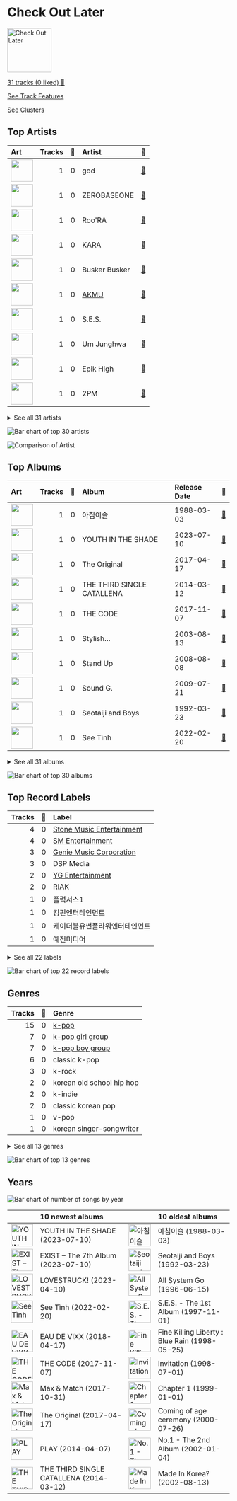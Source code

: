 # Check Out Later


<img src="https://mosaic.scdn.co/640/ab67616d0000b27312062f95939fd4de9def44e7ab67616d0000b2734e706601de092d99b130e05aab67616d0000b2737657059390a7871c158fd966ab67616d0000b27378551e802bd7b81d7af67dfb" alt="Check Out Later" width="100" />

[31 tracks (0 liked) 🔗](https://open.spotify.com/playlist/2FgMW8NMJOZgvHtvDOWBCe)

[See Track Features](audio_features.md)

[See Clusters](clusters/overview.md)

## Top Artists

| Art | Tracks | 💚 | Artist | 🔗 |
|:---|---:|---:|:---|:---|
| <img src="https://i.scdn.co/image/ab67616d0000b27356bebd2f3124167432857467" alt="" width="50" /> | 1 | 0 | god | [🔗](https://open.spotify.com/artist/7h3uRR9CdZGjnAY9stn0es) |
| <img src="https://i.scdn.co/image/ab6761610000e5eb104a945056fc7598ef7f5b2d" alt="" width="50" /> | 1 | 0 | ZEROBASEONE | [🔗](https://open.spotify.com/artist/7cjg7EkeZy3OI5o9Qthc6n) |
| <img src="https://i.scdn.co/image/ab67616d0000b2738b1cbf8fbe1a0b673990e984" alt="" width="50" /> | 1 | 0 | Roo'RA | [🔗](https://open.spotify.com/artist/7bb3cdFh1kkHdopjeJRgca) |
| <img src="https://i.scdn.co/image/ab6761610000e5eb05b57a10802bacfdfb26afa0" alt="" width="50" /> | 1 | 0 | KARA | [🔗](https://open.spotify.com/artist/7aZ221EQfonNG2lO9Hh192) |
| <img src="https://i.scdn.co/image/ab6761610000e5eb354f59f3c926ef815f9af7ff" alt="" width="50" /> | 1 | 0 | Busker Busker | [🔗](https://open.spotify.com/artist/6jgrgDBt1SbtNbc25sLaTH) |
| <img src="https://i.scdn.co/image/ab6761610000e5eb74700cf88c04af5201df7298" alt="" width="50" /> | 1 | 0 | [AKMU](../../artists/akmu/overview.md) | [🔗](https://open.spotify.com/artist/6OwKE9Ez6ALxpTaKcT5ayv) |
| <img src="https://i.scdn.co/image/ab67616d0000b273fa1161ff344e112e8a90e6d7" alt="" width="50" /> | 1 | 0 | S.E.S. | [🔗](https://open.spotify.com/artist/61HUG80Xma4rnXsqfZkzeM) |
| <img src="https://i.scdn.co/image/ab67616d0000b2730c0672ce9922c22601d6dbb6" alt="" width="50" /> | 1 | 0 | Um Junghwa | [🔗](https://open.spotify.com/artist/5v7oyChb49D5Z9mkkXxuVY) |
| <img src="https://i.scdn.co/image/ab6761610000e5ebe6e2740a63438eda3928f753" alt="" width="50" /> | 1 | 0 | Epik High | [🔗](https://open.spotify.com/artist/5snNHNlYT2UrtZo5HCJkiw) |
| <img src="https://i.scdn.co/image/ab6761610000e5eb125d29add59b1d82aa236423" alt="" width="50" /> | 1 | 0 | 2PM | [🔗](https://open.spotify.com/artist/5iRPbkcPmqAFFwDUj6ywVS) |


<details>
<summary>See all 31 artists</summary>

| Art | Tracks | 💚 | Artist | 🔗 |
|:---|---:|---:|:---|:---|
| <img src="https://i.scdn.co/image/ab6761610000e5eb09b55f42dcb8086e37b084a8" alt="" width="50" /> | 1 | 0 | Kep1er | [🔗](https://open.spotify.com/artist/5R7AMwDeroq6Ls0COQYpS4) |
| <img src="https://i.scdn.co/image/ab67616d0000b273fb3c690920c69107439c2866" alt="" width="50" /> | 1 | 0 | LOOΠΔ / ODD EYE CIRCLE | [🔗](https://open.spotify.com/artist/5KPaeBm0fVfCSZLydp9jdy) |
| <img src="https://i.scdn.co/image/ab6761610000e5ebcc16962350ffaa0b6360630a" alt="" width="50" /> | 1 | 0 | VIXX | [🔗](https://open.spotify.com/artist/5BkB3rXc0qIdUtuEnhbK0A) |
| <img src="https://i.scdn.co/image/ab6761610000e5ebbdbf1cba523a3a63a11280ab" alt="" width="50" /> | 1 | 0 | Seo Taiji and Boys | [🔗](https://open.spotify.com/artist/52Gsa9Zypqztm2DeNkQfCm) |
| <img src="https://i.scdn.co/image/ab6761610000e5eb1b86652b4761cbc4d3bc791f" alt="" width="50" /> | 1 | 0 | [BoA](../../artists/boa/overview.md) | [🔗](https://open.spotify.com/artist/4muJrGMndyYWqZtfk8OWy4) |
| <img src="https://i.scdn.co/image/ab6761610000e5eb3806dc272074141b5f4ae00d" alt="" width="50" /> | 1 | 0 | MONSTA X | [🔗](https://open.spotify.com/artist/4TnGh5PKbSjpYqpIdlW5nz) |
| <img src="https://i.scdn.co/image/ab6761610000e5eb597a4257d0022e2ac837fa7d" alt="" width="50" /> | 1 | 0 | BIGBANG | [🔗](https://open.spotify.com/artist/4Kxlr1PRlDKEB0ekOCyHgX) |
| <img src="https://i.scdn.co/image/ab67616d0000b273a1940460d10e18c6db8366f7" alt="" width="50" /> | 1 | 0 | Lee Hyori | [🔗](https://open.spotify.com/artist/4FjoOJAndC0s9ZJUo6VGc5) |
| <img src="https://i.scdn.co/image/ab6761610000e5eb78125a2515bc78080b2833e8" alt="" width="50" /> | 1 | 0 | cherryfilter | [🔗](https://open.spotify.com/artist/3uk3Jz2yT37niCo3c5GMf2) |
| <img src="https://i.scdn.co/image/ab67616d0000b273653a4dee5d06fbf36848b1e0" alt="" width="50" /> | 1 | 0 | Kim Wan-sun | [🔗](https://open.spotify.com/artist/3e0aTvNjIG93ye2YlL90UF) |
| <img src="https://i.scdn.co/image/ab6761610000e5ebaf3c4b988a6fef40843cdc83" alt="" width="50" /> | 1 | 0 | [EXO](../../artists/exo/overview.md) | [🔗](https://open.spotify.com/artist/3cjEqqelV9zb4BYE3qDQ4O) |
| <img src="https://i.scdn.co/image/ab6761610000e5ebe0001b1abdae41d669a446b7" alt="" width="50" /> | 1 | 0 | SHINee | [🔗](https://open.spotify.com/artist/2hRQKC0gqlZGPrmUKbcchR) |
| <img src="https://i.scdn.co/image/ab67616d0000b2737d60ab8efdba2818b5437a61" alt="" width="50" /> | 1 | 0 | Fin.K.L | [🔗](https://open.spotify.com/artist/2aRLyjYp7WPr4EkjkI1gvS) |
| <img src="https://i.scdn.co/image/ab67616d0000b27336484b845182eec375dace20" alt="" width="50" /> | 1 | 0 | Orange Caramel | [🔗](https://open.spotify.com/artist/2QHTtUsN6Q13w3QHdfRqsK) |
| <img src="https://i.scdn.co/image/ab6761610000e5ebfc8935b9edb54ffc77f63aec" alt="" width="50" /> | 1 | 0 | parkjiyoon | [🔗](https://open.spotify.com/artist/2NVYd7nCno3gh2Bz9pWtfi) |
| <img src="https://i.scdn.co/image/ab6761610000e5ebc88f194bc631713f1ddafca9" alt="" width="50" /> | 1 | 0 | Brown Eyed Girls | [🔗](https://open.spotify.com/artist/2GEPtT5RDxrmdi0A4mbDi7) |
| <img src="https://i.scdn.co/image/73dc7f381cbfe1e0a00bfdbfde4cee41e3901e0d" alt="" width="50" /> | 1 | 0 | INFINITE | [🔗](https://open.spotify.com/artist/1bkpTEmumLC3xc7HgMsttU) |
| <img src="https://i.scdn.co/image/cd8af1e4b3bcab50bc4457ea1d4bd21bb51654dc" alt="" width="50" /> | 1 | 0 | T-ARA | [🔗](https://open.spotify.com/artist/1R52cwGf75yTf7I3Q0Irf8) |
| <img src="https://i.scdn.co/image/ab6761610000e5ebbe8b6591753659ca595c73c6" alt="" width="50" /> | 1 | 0 | Hoàng Thùy Linh | [🔗](https://open.spotify.com/artist/0r63ReVRjxrS4ATbLrdcrL) |
| <img src="https://i.scdn.co/image/ab67616d0000b273b5d81d9cbfd7d88b274daf33" alt="" width="50" /> | 1 | 0 | Clazziquai | [🔗](https://open.spotify.com/artist/0akZcna6MlOPRo0reVTaPr) |
| <img src="https://i.scdn.co/image/ab67616d0000b273ccb8ab4590892ece91d99cef" alt="" width="50" /> | 1 | 0 | Yang Hee Eun | [🔗](https://open.spotify.com/artist/0BD74hBusWzcPz44wFskYb) |

</details>


![Bar chart of top 30 artists](../../images/playlists/check_out_later/artists.png)

![Comparison of Artist](../../images/playlists/check_out_later/artists_comparison.png)

## Top Albums

| Art | Tracks | 💚 | Album | Release Date | 🔗 |
|:---|---:|---:|:---|:---|:---|
| <img src="https://i.scdn.co/image/ab67616d0000b273dca4dc262092336ba79f0efb" alt="" width="50" /> | 1 | 0 | 아침이슬 | 1988-03-03 | [🔗](https://open.spotify.com/album/2zOnGGlZPub4Cur9atNED0) |
| <img src="https://i.scdn.co/image/ab67616d0000b27312062f95939fd4de9def44e7" alt="" width="50" /> | 1 | 0 | YOUTH IN THE SHADE | 2023-07-10 | [🔗](https://open.spotify.com/album/7fV7RChHagCcKRnAaDRXuX) |
| <img src="https://i.scdn.co/image/ab67616d0000b2737fe38f02fd0f2b9c4bd38122" alt="" width="50" /> | 1 | 0 | The Original | 2017-04-17 | [🔗](https://open.spotify.com/album/1DdCaKLCbKKeX0lRlRLN8g) |
| <img src="https://i.scdn.co/image/ab67616d0000b27336484b845182eec375dace20" alt="" width="50" /> | 1 | 0 | THE THIRD SINGLE CATALLENA | 2014-03-12 | [🔗](https://open.spotify.com/album/3FeATTUjZWvmXW2kP9CHWY) |
| <img src="https://i.scdn.co/image/ab67616d0000b273a561343c3a7d602656da05e7" alt="" width="50" /> | 1 | 0 | THE CODE | 2017-11-07 | [🔗](https://open.spotify.com/album/4NJpBKY4XJbRLAsbbeIzyJ) |
| <img src="https://i.scdn.co/image/ab67616d0000b273a1940460d10e18c6db8366f7" alt="" width="50" /> | 1 | 0 | Stylish… | 2003-08-13 | [🔗](https://open.spotify.com/album/2uTwUONoLUhlpM6r324B2b) |
| <img src="https://i.scdn.co/image/ab67616d0000b273256b86508bfdc54899e4685e" alt="" width="50" /> | 1 | 0 | Stand Up | 2008-08-08 | [🔗](https://open.spotify.com/album/0NB6IIwQeRDzNFCU22LQto) |
| <img src="https://i.scdn.co/image/ab67616d0000b273dd1819c6c74b6775205e8c67" alt="" width="50" /> | 1 | 0 | Sound G. | 2009-07-21 | [🔗](https://open.spotify.com/album/01ylpNorWq5UkR5Vd0XBqw) |
| <img src="https://i.scdn.co/image/ab67616d0000b273b892f687976fc0a8ba4cca19" alt="" width="50" /> | 1 | 0 | Seotaiji and Boys | 1992-03-23 | [🔗](https://open.spotify.com/album/53OG0dLStOizLfNxsD3LPr) |
| <img src="https://i.scdn.co/image/ab67616d0000b2738b302a279cfab9f1a28d2d35" alt="" width="50" /> | 1 | 0 | See Tình | 2022-02-20 | [🔗](https://open.spotify.com/album/1AttOIOFrGkOPNSq5mB4pd) |


<details>
<summary>See all 31 albums</summary>

| Art | Tracks | 💚 | Album | Release Date | 🔗 |
|:---|---:|---:|:---|:---|:---|
| <img src="https://i.scdn.co/image/ab67616d0000b2730ae7ef733837fb782ff73c7b" alt="" width="50" /> | 1 | 0 | S.E.S. - The 1st Album | 1997-11-01 | [🔗](https://open.spotify.com/album/795tqw58HZUK0Gro9GvneZ) |
| <img src="https://i.scdn.co/image/ab67616d0000b27348deff966fb8c94edaceb855" alt="" width="50" /> | 1 | 0 | Revolution | 2009-07-30 | [🔗](https://open.spotify.com/album/4wpDaa2Pr2nAfNKdRCv1hB) |
| <img src="https://i.scdn.co/image/ab67616d0000b2734c71e80a8f580184ba910222" alt="" width="50" /> | 1 | 0 | Remapping the Human Soul | 2007-01-24 | [🔗](https://open.spotify.com/album/0dcpWdZ9nKIbxgZma4NhMa) |
| <img src="https://i.scdn.co/image/ab67616d0000b27378551e802bd7b81d7af67dfb" alt="" width="50" /> | 1 | 0 | PLAY | 2014-04-07 | [🔗](https://open.spotify.com/album/1eu07xRE0vQfN5et0Y3DAy) |
| <img src="https://i.scdn.co/image/ab67616d0000b273e9e1fd55a8798bc0a49fe28c" alt="" width="50" /> | 1 | 0 | No.1 - The 2nd Album | 2002-01-04 | [🔗](https://open.spotify.com/album/4Se5tmG7Dc1WKJYr4o5gXz) |
| <img src="https://i.scdn.co/image/ab67616d0000b273fb3c690920c69107439c2866" alt="" width="50" /> | 1 | 0 | Max & Match | 2017-10-31 | [🔗](https://open.spotify.com/album/6J6hcDzG79Uh0xob2e5J29) |
| <img src="https://i.scdn.co/image/ab67616d0000b273d0493658f351b1972a3f174a" alt="" width="50" /> | 1 | 0 | Made In Korea? | 2002-08-13 | [🔗](https://open.spotify.com/album/1Gm4TRAlvSj5RB8pM3wmRk) |
| <img src="https://i.scdn.co/image/ab67616d0000b27390ad9f6d2ba8838a689999cc" alt="" width="50" /> | 1 | 0 | Lucifer - The 2nd Album | 2010-07-19 | [🔗](https://open.spotify.com/album/4jNPKKJ0NL349RXPx7y9f4) |
| <img src="https://i.scdn.co/image/ab67616d0000b2734e706601de092d99b130e05a" alt="" width="50" /> | 1 | 0 | LOVESTRUCK! | 2023-04-10 | [🔗](https://open.spotify.com/album/06qoehc4xjI7IW9J8jQFEX) |
| <img src="https://i.scdn.co/image/ab67616d0000b2730c0672ce9922c22601d6dbb6" alt="" width="50" /> | 1 | 0 | Invitation | 1998-07-01 | [🔗](https://open.spotify.com/album/3i3Qx4WpgOuMN2BC9g9VnB) |
| <img src="https://i.scdn.co/image/ab67616d0000b27337baeb8b1db91ebeef23e033" alt="" width="50" /> | 1 | 0 | Instant Pig | 2004-05-14 | [🔗](https://open.spotify.com/album/0CtVFKu6kxchoJFuyPDQ5O) |
| <img src="https://i.scdn.co/image/ab67616d0000b273bf27d7fbb0df8d738b5cbd4b" alt="" width="50" /> | 1 | 0 | INFINITIZE | 2012-05-15 | [🔗](https://open.spotify.com/album/6jMmMQGdqpi0XA4eiNfx1D) |
| <img src="https://i.scdn.co/image/ab67616d0000b2732ff3cf578383416da352bc27" alt="" width="50" /> | 1 | 0 | Hands Up | 2011-06-20 | [🔗](https://open.spotify.com/album/1PPU2sGpyQVivVTBLyrjJx) |
| <img src="https://i.scdn.co/image/ab67616d0000b2737d60ab8efdba2818b5437a61" alt="" width="50" /> | 1 | 0 | Fine Killing Liberty : Blue Rain | 1998-05-25 | [🔗](https://open.spotify.com/album/7qYBfdhb8Lq4icwXhHoXoe) |
| <img src="https://i.scdn.co/image/ab67616d0000b2737657059390a7871c158fd966" alt="" width="50" /> | 1 | 0 | EXIST – The 7th Album | 2023-07-10 | [🔗](https://open.spotify.com/album/4qMcBYh4ZlwDeb7vfgZO61) |
| <img src="https://i.scdn.co/image/ab67616d0000b2732be674c805aab099868d09e1" alt="" width="50" /> | 1 | 0 | EAU DE VIXX | 2018-04-17 | [🔗](https://open.spotify.com/album/4dUIpYgwZeY8z15ikxThDE) |
| <img src="https://i.scdn.co/image/ab67616d0000b2739fc6154f16eaab5152cb5b8d" alt="" width="50" /> | 1 | 0 | Coming of age ceremony | 2000-07-26 | [🔗](https://open.spotify.com/album/05plPnpK2TV7kYxM9S9kIF) |
| <img src="https://i.scdn.co/image/ab67616d0000b273449e87f125b780ff3db4f779" alt="" width="50" /> | 1 | 0 | Chapter 1 | 1999-01-01 | [🔗](https://open.spotify.com/album/7nXgDEsZZdp3ri3WtDNS8v) |
| <img src="https://i.scdn.co/image/ab67616d0000b27347683d1b11d35a22048d243f" alt="" width="50" /> | 1 | 0 | Busker Busker 1st | 2012-03-29 | [🔗](https://open.spotify.com/album/56XzxNKUGySZcu1nByxo3y) |
| <img src="https://i.scdn.co/image/ab67616d0000b2738b1cbf8fbe1a0b673990e984" alt="" width="50" /> | 1 | 0 | All System Go | 1996-06-15 | [🔗](https://open.spotify.com/album/7tyc2JJtnIBo4hKDmhCgjk) |
| <img src="https://i.scdn.co/image/ab67616d0000b27380a7f232f09fcdabfff927b8" alt="" width="50" /> | 1 | 0 | Absolute First Album | 2009-11-27 | [🔗](https://open.spotify.com/album/5vXve3MmGFzyvELjHJBDoK) |

</details>


![Bar chart of top 30 albums](../../images/playlists/check_out_later/albums.png)

## Top Record Labels

| Tracks | 💚 | Label |
|---:|---:|:---|
| 4 | 0 | [Stone Music Entertainment](../../labels/stone_music_entertainment/overview.md) |
| 4 | 0 | [SM Entertainment](../../labels/sm_entertainment/overview.md) |
| 3 | 0 | [Genie Music Corporation](../../labels/genie_music_corporation/overview.md) |
| 3 | 0 | DSP Media |
| 2 | 0 | [YG Entertainment](../../labels/yg_entertainment/overview.md) |
| 2 | 0 | RIAK |
| 1 | 0 | 플럭서스1 |
| 1 | 0 | 킹핀엔터테인먼트 |
| 1 | 0 | 케이더블유썬플라워엔터테인먼트 |
| 1 | 0 | 예전미디어 |


<details>
<summary>See all 22 labels</summary>

| Tracks | 💚 | Label |
|---:|---:|:---|
| 1 | 0 | 다날엔터테인먼트 |
| 1 | 0 | 내가네트워크 |
| 1 | 0 | Woolim Entertainment |
| 1 | 0 | [Starship Entertainment](../../labels/starship_entertainment/overview.md) |
| 1 | 0 | [Republic Records](../../labels/republic_records/overview.md) |
| 1 | 0 | Pledis |
| 1 | 0 | Music Farm |
| 1 | 0 | JELLYFISH ENTERTAINMENT |
| 1 | 0 | Hoang Thuy Linh |
| 1 | 0 | CJ E&M MUSIC |
| 1 | 0 | BlockBerryCreative |
| 1 | 0 | BEYOND MUSIC |

</details>


![Bar chart of top 22 record labels](../../images/playlists/check_out_later/labels.png)

## Genres

| Tracks | 💚 | Genre |
|---:|---:|:---|
| 15 | 0 | [k-pop](../../genres/k_pop/overview.md) |
| 7 | 0 | [k-pop girl group](../../genres/k_pop_girl_group/overview.md) |
| 7 | 0 | [k-pop boy group](../../genres/k_pop_boy_group/overview.md) |
| 6 | 0 | classic k-pop |
| 3 | 0 | k-rock |
| 2 | 0 | korean old school hip hop |
| 2 | 0 | k-indie |
| 2 | 0 | classic korean pop |
| 1 | 0 | v-pop |
| 1 | 0 | korean singer-songwriter |


<details>
<summary>See all 13 genres</summary>

| Tracks | 💚 | Genre |
|---:|---:|:---|
| 1 | 0 | [korean pop](../../genres/korean_pop/overview.md) |
| 1 | 0 | korean city pop |
| 1 | 0 | [k-rap](../../genres/k_rap/overview.md) |

</details>


![Bar chart of top 13 genres](../../images/playlists/check_out_later/genres.png)

## Years



![Bar chart of number of songs by year](../../images/playlists/check_out_later/years.png)

| ​ | 10 newest albums | ​​ | 10 oldest albums |
|:---|:---|:---|:---|
| <img src="https://i.scdn.co/image/ab67616d0000b27312062f95939fd4de9def44e7" alt="YOUTH IN THE SHADE" width="50" /> | YOUTH IN THE SHADE (2023-07-10) | <img src="https://i.scdn.co/image/ab67616d0000b273dca4dc262092336ba79f0efb" alt="아침이슬" width="50" /> | 아침이슬 (1988-03-03) |
| <img src="https://i.scdn.co/image/ab67616d0000b2737657059390a7871c158fd966" alt="EXIST – The 7th Album" width="50" /> | EXIST – The 7th Album (2023-07-10) | <img src="https://i.scdn.co/image/ab67616d0000b273b892f687976fc0a8ba4cca19" alt="Seotaiji and Boys" width="50" /> | Seotaiji and Boys (1992-03-23) |
| <img src="https://i.scdn.co/image/ab67616d0000b2734e706601de092d99b130e05a" alt="LOVESTRUCK!" width="50" /> | LOVESTRUCK! (2023-04-10) | <img src="https://i.scdn.co/image/ab67616d0000b2738b1cbf8fbe1a0b673990e984" alt="All System Go" width="50" /> | All System Go (1996-06-15) |
| <img src="https://i.scdn.co/image/ab67616d0000b2738b302a279cfab9f1a28d2d35" alt="See Tình" width="50" /> | See Tình (2022-02-20) | <img src="https://i.scdn.co/image/ab67616d0000b2730ae7ef733837fb782ff73c7b" alt="S.E.S. - The 1st Album" width="50" /> | S.E.S. - The 1st Album (1997-11-01) |
| <img src="https://i.scdn.co/image/ab67616d0000b2732be674c805aab099868d09e1" alt="EAU DE VIXX" width="50" /> | EAU DE VIXX (2018-04-17) | <img src="https://i.scdn.co/image/ab67616d0000b2737d60ab8efdba2818b5437a61" alt="Fine Killing Liberty : Blue Rain" width="50" /> | Fine Killing Liberty : Blue Rain (1998-05-25) |
| <img src="https://i.scdn.co/image/ab67616d0000b273a561343c3a7d602656da05e7" alt="THE CODE" width="50" /> | THE CODE (2017-11-07) | <img src="https://i.scdn.co/image/ab67616d0000b2730c0672ce9922c22601d6dbb6" alt="Invitation" width="50" /> | Invitation (1998-07-01) |
| <img src="https://i.scdn.co/image/ab67616d0000b273fb3c690920c69107439c2866" alt="Max &amp; Match" width="50" /> | Max & Match (2017-10-31) | <img src="https://i.scdn.co/image/ab67616d0000b273449e87f125b780ff3db4f779" alt="Chapter 1" width="50" /> | Chapter 1 (1999-01-01) |
| <img src="https://i.scdn.co/image/ab67616d0000b2737fe38f02fd0f2b9c4bd38122" alt="The Original" width="50" /> | The Original (2017-04-17) | <img src="https://i.scdn.co/image/ab67616d0000b2739fc6154f16eaab5152cb5b8d" alt="Coming of age ceremony" width="50" /> | Coming of age ceremony (2000-07-26) |
| <img src="https://i.scdn.co/image/ab67616d0000b27378551e802bd7b81d7af67dfb" alt="PLAY" width="50" /> | PLAY (2014-04-07) | <img src="https://i.scdn.co/image/ab67616d0000b273e9e1fd55a8798bc0a49fe28c" alt="No.1 - The 2nd Album" width="50" /> | No.1 - The 2nd Album (2002-01-04) |
| <img src="https://i.scdn.co/image/ab67616d0000b27336484b845182eec375dace20" alt="THE THIRD SINGLE CATALLENA" width="50" /> | THE THIRD SINGLE CATALLENA (2014-03-12) | <img src="https://i.scdn.co/image/ab67616d0000b273d0493658f351b1972a3f174a" alt="Made In Korea?" width="50" /> | Made In Korea? (2002-08-13) |